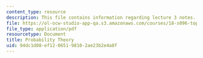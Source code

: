 ```yaml
---
content_type: resource
description: This file contains information regarding lecture 3 notes.
file: https://ol-ocw-studio-app-qa.s3.amazonaws.com/courses/18-s096-topics-in-mathematics-with-applications-in-finance-fall-2013/94dc1d08ef12065198102ae23b2e4a8f_MIT18_S096F13_lecnote3.pdf
file_type: application/pdf
resourcetype: Document
title: Probability Theory
uid: 94dc1d08-ef12-0651-9810-2ae23b2e4a8f
---
```


